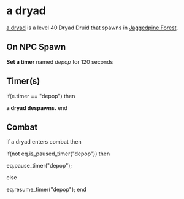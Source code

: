 # a dryad



[a dryad](/npc/181013) is a level 40 Dryad Druid that spawns in [Jaggedpine Forest](/zone/181).



## On NPC Spawn

**Set a timer** named *depop* for 120 seconds


## Timer(s)

if(e.timer == "depop") then


**a dryad despawns.**
end



## Combat

if a dryad enters combat  then


if(not eq.is_paused_timer("depop")) then



eq.pause_timer("depop");


else


eq.resume_timer("depop");
end
